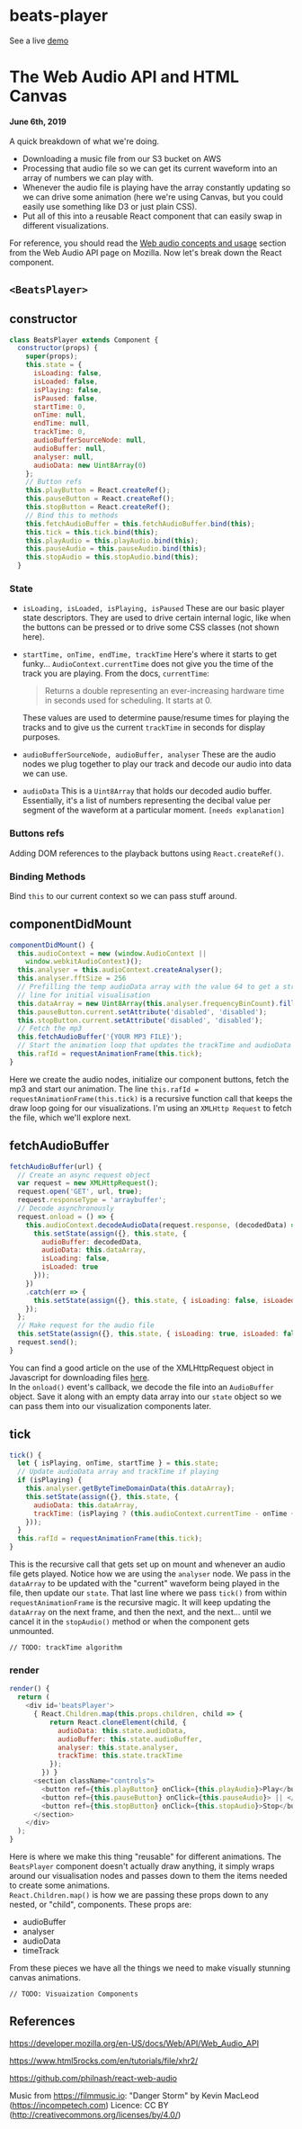 # beats-player

See a live [demo](https://zklinger.com/beats-player)

# The Web Audio API and HTML Canvas

#### June 6th, 2019

A quick breakdown of what we're doing.

- Downloading a music file from our S3 bucket on AWS
- Processing that audio file so we can get its current waveform into an array of numbers we can play with.
- Whenever the audio file is playing have the array constantly
updating so we can drive some animation (here we're using Canvas,
but you could easily use something like D3 or just plain CSS).
- Put all of this into a reusable React component that can easily
swap in different visualizations.

For reference, you should read the <a href="https://developer.mozilla.org/en-US/docs/Web/API/Web_Audio_API" target="_blank" rel="noopener noreferrer">
Web audio concepts and usage</a> section from the Web Audio API page
on Mozilla. Now let's break down the React component.

## `<BeatsPlayer>`

## constructor

```javascript
class BeatsPlayer extends Component {
  constructor(props) {
    super(props);
    this.state = {
      isLoading: false,
      isLoaded: false,
      isPlaying: false,
      isPaused: false,
      startTime: 0,
      onTime: null,
      endTime: null,
      trackTime: 0,
      audioBufferSourceNode: null,
      audioBuffer: null,
      analyser: null,
      audioData: new Uint8Array(0)
    };
    // Button refs
    this.playButton = React.createRef();
    this.pauseButton = React.createRef();
    this.stopButton = React.createRef();
    // Bind this to methods
    this.fetchAudioBuffer = this.fetchAudioBuffer.bind(this);
    this.tick = this.tick.bind(this);
    this.playAudio = this.playAudio.bind(this);
    this.pauseAudio = this.pauseAudio.bind(this);
    this.stopAudio = this.stopAudio.bind(this);
  }
```

### State

- `isLoading, isLoaded, isPlaying, isPaused`
These are our basic player state descriptors.  They are used
to drive certain internal logic, like when the buttons can be
pressed or to drive some CSS classes (not shown here).
- `startTime, onTime, endTime, trackTime`
Here's where it starts to get funky... `AudioContext.currentTime` does
not give you the time of the track you are playing. From the docs, `currentTime`:
  > Returns a double representing an ever-increasing hardware time in seconds used 
    for scheduling. It starts at 0.
                  
  These values are used to determine
pause/resume times for playing the tracks and to give us the 
current `trackTime` in seconds for display purposes.
- `audioBufferSourceNode, audioBuffer, analyser`
These are the audio nodes we plug together to play our track and decode our audio
into data we can use.
- `audioData`
This is a `Uint8Array` that holds our decoded audio buffer.
Essentially, it's a list of numbers representing the decibal value per
segment of the waveform at a particular moment. `[needs explanation]`
### Buttons refs
Adding DOM references to the playback buttons using `React.createRef()`.
### Binding Methods
Bind `this` to our current context so we can pass stuff around.


## componentDidMount

```javascript
componentDidMount() {
  this.audioContext = new (window.AudioContext ||
    window.webkitAudioContext)();
  this.analyser = this.audioContext.createAnalyser();
  this.analyser.fftSize = 256
  // Prefilling the temp audioData array with the value 64 to get a straight
  // line for initial visualisation
  this.dataArray = new Uint8Array(this.analyser.frequencyBinCount).fill(128);
  this.pauseButton.current.setAttribute('disabled', 'disabled');
  this.stopButton.current.setAttribute('disabled', 'disabled');
  // Fetch the mp3
  this.fetchAudioBuffer('{YOUR MP3 FILE}');
  // Start the animation loop that updates the trackTime and audioData array during playback
  this.rafId = requestAnimationFrame(this.tick);
}
```

Here we create the audio nodes, initialize our component buttons, fetch the mp3 and
start our animation. The line `this.rafId = requestAnimationFrame(this.tick)` is
a recursive function call that keeps the draw loop going for our visualizations.
I'm using an `XMLHttp Request` to fetch the file, which we'll explore next.


## fetchAudioBuffer

```javascript
fetchAudioBuffer(url) {
  // Create an async request object
  var request = new XMLHttpRequest();
  request.open('GET', url, true);
  request.responseType = 'arraybuffer';
  // Decode asynchronously
  request.onload = () => {
    this.audioContext.decodeAudioData(request.response, (decodedData) => {
      this.setState(assign({}, this.state, {
        audioBuffer: decodedData,
        audioData: this.dataArray,
        isLoading: false,
        isLoaded: true
      }));
    })
    .catch(err => {
      this.setState(assign({}, this.state, { isLoading: false, isLoaded: false }));
    });
  };
  // Make request for the audio file
  this.setState(assign({}, this.state, { isLoading: true, isLoaded: false }));
  request.send();
}
```

You can find a good article on the use of the XMLHttpRequest object in Javascript
for downloading files <a href="https://www.html5rocks.com/en/tutorials/file/xhr2/"
target="_blank" rel="noopener noreferrer">here</a>.  
In the `onload()` event's callback, we decode the file into 
an `AudioBuffer` object.  Save it along with an empty data array into 
our `state` object so we can pass them into our visualization
components later.


## tick

```javascript
tick() {
  let { isPlaying, onTime, startTime } = this.state;
  // Update audioData array and trackTime if playing
  if (isPlaying) {
    this.analyser.getByteTimeDomainData(this.dataArray);
    this.setState(assign({}, this.state, {
      audioData: this.dataArray,
      trackTime: (isPlaying ? (this.audioContext.currentTime - onTime + startTime) : startTime)
    }));
  }
  this.rafId = requestAnimationFrame(this.tick);
}
```

This is the recursive call that gets set up on mount and whenever an audio file
gets played.
Notice how we are using the `analyser` node. We pass in the `dataArray` to
be updated with the "current" waveform being played in the file, then update our `state`.
That last line where we pass `tick()` from within `requestAnimationFrame` is the
recursive magic. It will keep updating the `dataArray` on the next frame, and then
the next, and the next... until we cancel it in the `stopAudio()` method or
when the component gets unmounted.


`// TODO: trackTime algorithm`


### render

```javascript
render() {
  return (
    <div id='beatsPlayer'>
      { React.Children.map(this.props.children, child => {
          return React.cloneElement(child, {
            audioData: this.state.audioData,
            audioBuffer: this.state.audioBuffer,
            analyser: this.state.analyser,
            trackTime: this.state.trackTime
          });
        }) }
      <section className="controls">
        <button ref={this.playButton} onClick={this.playAudio}>Play</button>
        <button ref={this.pauseButton} onClick={this.pauseAudio}> || </button>
        <button ref={this.stopButton} onClick={this.stopAudio}>Stop</button>
      </section>
    </div>
  );
}
```

Here is where we make this thing "reusable" for different animations.
The `BeatsPlayer` component doesn't actually draw anything, it simply
wraps around our visualisation nodes and passes down to them the items needed
to create some animations.<br/>
`React.Children.map()` is how we are passing
these props down to any nested, or "child", components.  These props are:

- audioBuffer
- analyser
- audioData
- timeTrack

From these pieces we have all the things we need to make visually
stunning canvas animations.


`// TODO: Visuaization Components`


## References

https://developer.mozilla.org/en-US/docs/Web/API/Web_Audio_API

https://www.html5rocks.com/en/tutorials/file/xhr2/

https://github.com/philnash/react-web-audio

Music from https://filmmusic.io:
"Danger Storm" by Kevin MacLeod (https://incompetech.com)
Licence: CC BY (http://creativecommons.org/licenses/by/4.0/)
